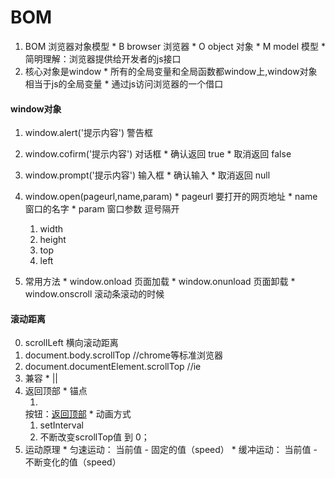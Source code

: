 BOM
====  
  1. BOM 浏览器对象模型
    * B browser   浏览器
    * O object    对象
    * M model     模型
    * 简明理解：浏览器提供给开发者的js接口
  2. 核心对象是window
    * 所有的全局变量和全局函数都window上,window对象相当于js的全局变量
    * 通过js访问浏览器的一个借口
#### window对象
  1. window.alert('提示内容')    警告框

  2. window.cofirm('提示内容')   对话框
    * 确认返回 true
    * 取消返回 false
  3. window.prompt('提示内容')     输入框
    * 确认输入
    * 取消返回 null
  4. window.open(pageurl,name,param)
    * pageurl   要打开的网页地址
    * name    窗口的名字
    * param   窗口参数  逗号隔开
      1. width
      2. height
      3. top
      4. left
  5. 常用方法
    * window.onload   页面加载
    * window.onunload   页面卸载
    * window.onscroll   滚动条滚动的时候
#### 滚动距离
  0.  scrollLeft    横向滚动距离
  1.  document.body.scrollTop   //chrome等标准浏览器
  2.  document.documentElement.scrollTop    //ie
  3.  兼容
    * ||
  4.  返回顶部
    * 锚点
      1. <div id='top' ></div>
      按钮：<a href='#top'>返回顶部</a>
    * 动画方式
      1. setInterval
      2. 不断改变scrollTop值 到 0；
  5. 运动原理
    * 匀速运动：   当前值 - 固定的值（speed）
    * 缓冲运动：   当前值 - 不断变化的值（speed）
